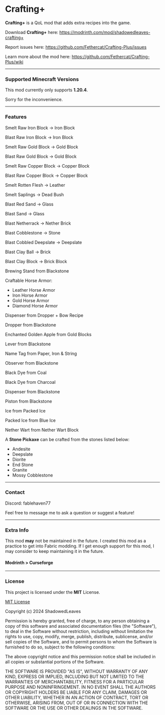 # Crafting+

**Crafting+** is a QoL mod that adds extra recipes into the game.

Download **Crafting+** here: https://modrinth.com/mod/shadowedleaves-crafting+

Report issues here: https://github.com/Fethercat/Crafting-Plus/issues

Learn more about the mod here: https://github.com/Fethercat/Crafting-Plus/wiki

---

### Supported Minecraft Versions

This mod currently only supports **1.20.4**.

Sorry for the inconvenience.

---

### Features

Smelt Raw Iron Block -> Iron Block

Blast Raw Iron Block -> Iron Block

Smelt Raw Gold Block -> Gold Block

Blast Raw Gold Block -> Gold Block

Smelt Raw Copper Block -> Copper Block

Blast Raw Copper Block -> Copper Block

Smelt Rotten Flesh -> Leather

Smelt Saplings -> Dead Bush

Blast Red Sand -> Glass

Blast Sand -> Glass

Blast Netherrack -> Nether Brick

Blast Cobblestone -> Stone

Blast Cobbled Deepslate -> Deepslate

Blast Clay Ball -> Brick

Blast Clay Block -> Brick Block

Brewing Stand from Blackstone

Craftable Horse Armor:
- Leather Horse Armor
- Iron Horse Armor
- Gold Horse Armor
- Diamond Horse Armor

Dispenser from Dropper + Bow Recipe

Dropper from Blackstone

Enchanted Golden Apple from Gold Blocks

Lever from Blackstone

Name Tag from Paper, Iron & String

Observer from Blackstone

Black Dye from Coal

Black Dye from Charcoal

Dispenser from Blackstone

Piston from Blackstone

Ice from Packed Ice

Packed Ice from Blue Ice

Nether Wart from Nether Wart Block

A **Stone Pickaxe** can be crafted from the stones listed below:

- Andesite
- Deepslate
- Diorite
- End Stone
- Granite
- Mossy Cobblestone

---

### Contact

Discord: fablehaven77

Feel free to message me to ask a question or suggest a feature!

---

### Extra Info

This mod **may** not be maintained in the future. I created this mod as a practice to
get into Fabric modding. If I get enough support for this mod, I may consider to
keep maintaining it in the future.

#### **Modrinth > Curseforge**

---

### License

This project is licensed under the **MIT** License.

[MIT License](LICENSE)

Copyright (c) 2024 ShadowedLeaves

Permission is hereby granted, free of charge, to any person obtaining a copy
of this software and associated documentation files (the "Software"), to deal
in the Software without restriction, including without limitation the rights
to use, copy, modify, merge, publish, distribute, sublicense, and/or sell
copies of the Software, and to permit persons to whom the Software is
furnished to do so, subject to the following conditions:

The above copyright notice and this permission notice shall be included in all
copies or substantial portions of the Software.

THE SOFTWARE IS PROVIDED "AS IS", WITHOUT WARRANTY OF ANY KIND, EXPRESS OR
IMPLIED, INCLUDING BUT NOT LIMITED TO THE WARRANTIES OF MERCHANTABILITY,
FITNESS FOR A PARTICULAR PURPOSE AND NONINFRINGEMENT. IN NO EVENT SHALL THE
AUTHORS OR COPYRIGHT HOLDERS BE LIABLE FOR ANY CLAIM, DAMAGES OR OTHER
LIABILITY, WHETHER IN AN ACTION OF CONTRACT, TORT OR OTHERWISE, ARISING FROM,
OUT OF OR IN CONNECTION WITH THE SOFTWARE OR THE USE OR OTHER DEALINGS IN THE
SOFTWARE.
